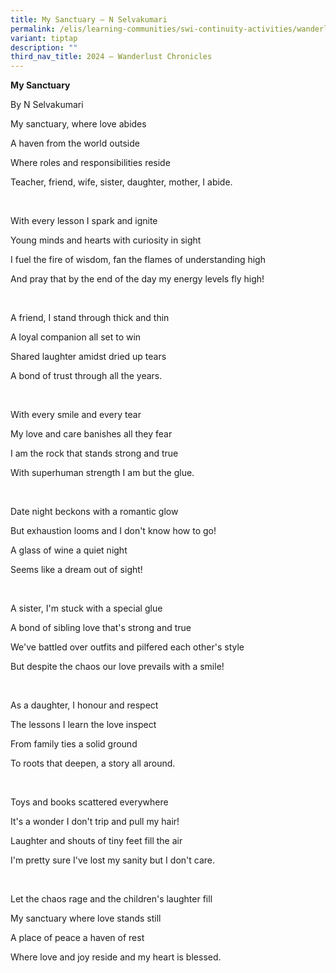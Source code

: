 ```yaml
---
title: My Sanctuary – N Selvakumari
permalink: /elis/learning-communities/swi-continuity-activities/wanderlust-chronicles/n-selvakumari/
variant: tiptap
description: ""
third_nav_title: 2024 – Wanderlust Chronicles
---
```

<p><strong>My Sanctuary&nbsp;</strong>
</p>
<p>By N Selvakumari</p>
<p></p>
<p>My sanctuary, where love abides</p>
<p>A haven from the world outside</p>
<p>Where roles and responsibilities reside</p>
<p>Teacher, friend, wife, sister, daughter, mother, I abide.</p>
<p>
<br>
</p>
<p>With every lesson I spark and ignite</p>
<p>Young minds and hearts with curiosity in sight</p>
<p>I fuel the fire of wisdom, fan the flames of understanding high</p>
<p>And pray that by the end of the day my energy levels fly high!</p>
<p>
<br>
</p>
<p>A friend, I stand through thick and thin</p>
<p>A loyal companion all set to win</p>
<p>Shared laughter amidst dried up tears</p>
<p>A bond of trust through all the years.</p>
<p>
<br>
</p>
<p>With every smile and every tear</p>
<p>My love and care banishes all they fear</p>
<p>I am the rock that stands strong and true</p>
<p>With superhuman strength I am but the glue.</p>
<p>
<br>
</p>
<p>Date night beckons with a romantic glow</p>
<p>But exhaustion looms and I don't know how to go!</p>
<p>A glass of wine a quiet night</p>
<p>Seems like a dream out of sight!</p>
<p>
<br>
</p>
<p>A sister, I'm stuck with a special glue</p>
<p>A bond of sibling love that's strong and true</p>
<p>We've battled over outfits and pilfered each other's style</p>
<p>But despite the chaos our love prevails with a smile!</p>
<p>
<br>
</p>
<p>As a daughter, I honour and respect</p>
<p>The lessons I learn the love inspect</p>
<p>From family ties a solid ground</p>
<p>To roots that deepen, a story all around.&nbsp;</p>
<p>
<br>
</p>
<p>Toys and books scattered everywhere&nbsp;</p>
<p>It's a wonder I don't trip and pull my hair!</p>
<p>Laughter and shouts of tiny feet fill the air&nbsp;</p>
<p>I'm pretty sure I've lost my sanity but I don't care.</p>
<p>
<br>
</p>
<p>Let the chaos rage and the children's laughter fill</p>
<p>My sanctuary where love stands still</p>
<p>A place of peace a haven of rest</p>
<p>Where love and joy reside and my heart is blessed.</p>
<p>
<br>
</p>